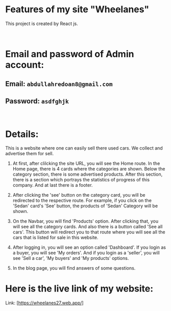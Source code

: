 # Features of my site "Wheelanes"

This project is created by React js.

<br>

# Email and password of Admin account:
## Email: `abdullahredoan8@gmail.com`
## Password: `asdfghjk`

<br>

# Details:

This is a website where one can easily sell there used cars. We collect and advertise them for sell.

1. At first, after clilcking the site URL, you will see the Home route. In the Home page, there is 4 cards where the categories are shown. Below the category section, there is some advertised products. After this section, there is a section which portrays the statistics of progress of this company. And at last there is a footer.

2. After clicking the 'see' button on the category card, you will be redirected to the respective route. For example, if you click on the 'Sedan' card's 'See' button, the products of 'Sedan' Category will be shown. 

3. On the Navbar, you will find 'Products' option. After clicking that, you will see all the category cards. And also there is a button called 'See all cars'. This button will redirect you to that route where you will see all the cars that is listed for sale in this website.

4. After logging in, you will see an option called 'Dashboard'. If you login as a buyer, you will see 'My orders'. And if you login as a 'seller', you will see 'Sell a car', 'My buyers' and 'My products' options. 

5. In the blog page, you will find answers of some questions.



# Here is the live link of my website:

Link: [https://wheelanes27.web.app/]